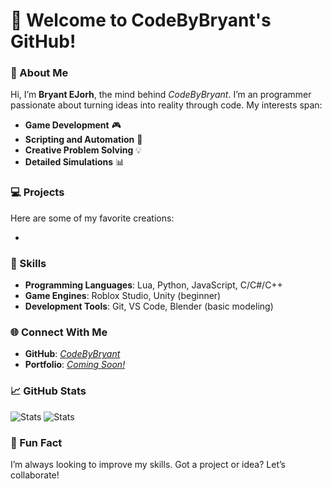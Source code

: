 # 👋 Welcome to CodeByBryant's GitHub!

### 🌟 About Me
Hi, I’m **Bryant EJorh**, the mind behind _CodeByBryant_. I’m an  programmer passionate about turning ideas into reality through code. My interests span:

- **Game Development** 🎮
- **Scripting and Automation** 🔧
- **Creative Problem Solving** 💡
- **Detailed Simulations**  📊

### 💻 Projects
Here are some of my favorite creations:

- 

### 🚀 Skills
- **Programming Languages**: Lua, Python, JavaScript, C/C#/C++
- **Game Engines**: Roblox Studio, Unity (beginner)
- **Development Tools**: Git, VS Code, Blender (basic modeling)

### 🌐 Connect With Me
- **GitHub**: _[CodeByBryant](https://github.com/CodeByBryant)_
- **Portfolio**: _[Coming Soon!](#)_

### 📈 GitHub Stats
![Stats](https://github-readme-stats.vercel.app/api?username=CodeByBryant&show_icons=true&theme=radical)
![Stats](https://github-readme-stats.vercel.app/api/top-langs/?username=CodeByBryant&theme=radical&layout=donut)

### 📌 Fun Fact
I’m always looking to improve my skills. Got a project or idea? Let’s collaborate!
